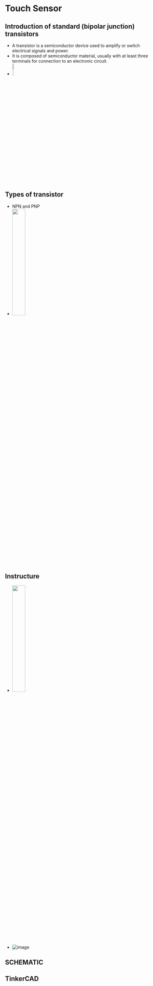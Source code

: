 # Touch Sensor
## Introduction of standard (bipolar junction) transistors
+ A transistor is a semiconductor device used to amplify or switch electrical signals and power.
+ It is composed of semiconductor material, usually with at least three terminals for connection to an electronic circuit.
+ <img src=https://user-images.githubusercontent.com/81423727/141734462-9d2709a3-75a1-44ea-99ae-8c21dd15a2d0.png width=10% />

## Types of transistor
+ NPN and PNP
+ <img src=https://user-images.githubusercontent.com/81423727/141734247-24eccf55-d426-4721-9ec5-c87be642d4ba.png width=30% />

## Instructure
+ <img src=https://user-images.githubusercontent.com/81423727/141735355-ea742e63-d109-4a27-9624-a9fe400cee5f.png width=30% />

+ ![image](https://user-images.githubusercontent.com/81423727/141735483-23ec2279-e3f5-44d0-b88f-b3e2dee6dc72.png)

## SCHEMATIC


## TinkerCAD

